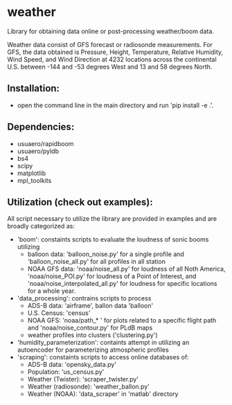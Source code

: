 # weather
Library for obtaining data online or post-processing weather/boom data.

Weather data consist of GFS forecast or radiosonde measurements. For GFS, the data obtained is Pressure, Height, Temperature, Relative Humidity, Wind Speed, and Wind Direction at 4232 locations across the continental U.S. between -144 and -53 degrees West and 13 and 58 degrees North.


Installation:
-
  - open the command line in the main directory and run 'pip install -e .'.

Dependencies:
-
  - usuaero/rapidboom
  - usuaero/pyldb
  - bs4
  - scipy
  - matplotlib
  - mpl_toolkits

Utilization (check out examples):
- 
All script necessary to utilize the library are provided in examples and are broadly categorized as:
  - 'boom': constaints scripts to evaluate the loudness of sonic booms utilizing
      - balloon data: 'balloon_noise.py' for a single profile and 'balloon_noise_all.py' for all profiles in all station
      - NOAA GFS data: 'noaa/noise_all.py' for loudness of all Noth America, 'noaa/noise_POI.py' for loudness of a Point of Interest, and 'noaa/noise_interpolated_all.py' for loudness for specific locations for a whole year.
  - 'data_processing': contrains scripts to process
    - ADS-B data: 'airframe', ballon data 'balloon'
    - U.S. Census: 'census'
    - NOAA GFS: 'noaa/path_* ' for plots related to a specific flight path and 'noaa/noise_contour.py' for PLdB maps
    - weather profiles into clusters ('clustering.py')
  - 'humidity_parameterization': containts attempt in utilizing an autoencoder for parameterizing atmospheric profiles
  - 'scraping': constaints scripts to access online databases of:
    - ADS-B data: 'opensky_data.py'
    - Population: 'us_census.py'
    - Weather (Twister): 'scraper_twister.py'
    - Weather (radiosonde): 'weather_ballon.py'
    - Weather (NOAA): 'data_scraper' in 'matlab' directory
    

